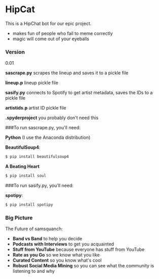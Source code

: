 # HipCat
This is a HipChat bot for our epic project.

  - makes fun of people who fail to meme correctly
  - magic will come out of your eyeballs

### Version
0.01


**sascrape.py** scrapes the lineup and saves it to a pickle file

**lineup.p** lineup pickle file

**sasify.py** connects to Spotify to get artist metadata, saves the IDs to a pickle file

**artistids.p** artist ID pickle file

**.spyderproject** you probably don't need this


###To run sascrape.py, you'll need:

**Python** (I use the Anaconda distribution)

**BeautifulSoup4**:

```sh
$ pip install beautifulsoup4
```
**A Beating Heart**

```sh
$ pip install soul
```

###To run sasify.py, you'll need:

**spotipy**:

```sh
$ pip install spotipy
```

### Big Picture

The Future of samsquanch:

* **Band vs Band** to help you decide
* **Podcasts with Interviews** to get you acquainted 
* **Stuff from YouTube** because everyone has stuff from YouTube
* **Rate as you Go** so we know what you like
* **Curated Content** so you know what's cool
* **Robust Social Media Mining** so you can see what the community is listening to and why
